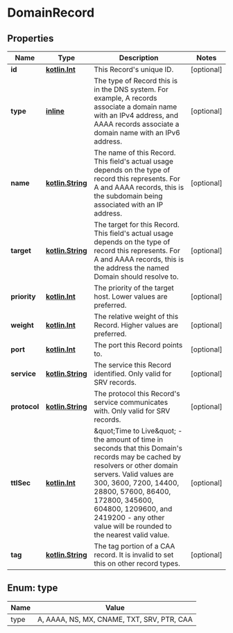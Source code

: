 
# DomainRecord

## Properties
Name | Type | Description | Notes
------------ | ------------- | ------------- | -------------
**id** | [**kotlin.Int**](.md) | This Record&#x27;s unique ID. |  [optional]
**type** | [**inline**](#TypeEnum) | The type of Record this is in the DNS system. For example, A records associate a domain name with an IPv4 address, and AAAA records associate a domain name with an IPv6 address.  |  [optional]
**name** | [**kotlin.String**](.md) | The name of this Record. This field&#x27;s actual usage depends on the type of record this represents. For A and AAAA records, this is the subdomain being associated with an IP address.  |  [optional]
**target** | [**kotlin.String**](.md) | The target for this Record. This field&#x27;s actual usage depends on the type of record this represents. For A and AAAA records, this is the address the named Domain should resolve to.  |  [optional]
**priority** | [**kotlin.Int**](.md) | The priority of the target host. Lower values are preferred.  |  [optional]
**weight** | [**kotlin.Int**](.md) | The relative weight of this Record. Higher values are preferred.  |  [optional]
**port** | [**kotlin.Int**](.md) | The port this Record points to.  |  [optional]
**service** | [**kotlin.String**](.md) | The service this Record identified. Only valid for SRV records.  |  [optional]
**protocol** | [**kotlin.String**](.md) | The protocol this Record&#x27;s service communicates with. Only valid for SRV records.  |  [optional]
**ttlSec** | [**kotlin.Int**](.md) | \&quot;Time to Live\&quot; - the amount of time in seconds that this Domain&#x27;s records may be cached by resolvers or other domain servers. Valid values are 300, 3600, 7200, 14400, 28800, 57600, 86400, 172800, 345600, 604800, 1209600, and 2419200 - any other value will be rounded to the nearest valid value.  |  [optional]
**tag** | [**kotlin.String**](.md) | The tag portion of a CAA record. It is invalid to set this on other record types.  |  [optional]



<a name="TypeEnum"></a>
## Enum: type
Name | Value
---- | -----
type | A, AAAA, NS, MX, CNAME, TXT, SRV, PTR, CAA




